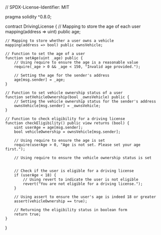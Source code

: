 // SPDX-License-Identifier: MIT

pragma solidity ^0.8.0;

contract DrivingLicense {
    // Mapping to store the age of each user
    mapping(address => uint) public age;

    // Mapping to store whether a user owns a vehicle
    mapping(address => bool) public ownsVehicle;

    // Function to set the age of a user
    function setAge(uint _age) public {
        // Using require to ensure the age is a reasonable value
        require(_age > 0 && _age < 150, "Invalid age provided.");

        // Setting the age for the sender's address
        age[msg.sender] = _age;
    }

    // Function to set vehicle ownership status of a user
    function setVehicleOwnership(bool _ownsVehicle) public {
        // Setting the vehicle ownership status for the sender's address
        ownsVehicle[msg.sender] = _ownsVehicle;
    }

    // Function to check eligibility for a driving license
    function checkEligibility() public view returns (bool) {
        uint userAge = age[msg.sender];
        bool vehicleOwnership = ownsVehicle[msg.sender];

        // Using require to ensure the age is set
        require(userAge > 0, "Age is not set. Please set your age first.");

        // Using require to ensure the vehicle ownership status is set
    

        // Check if the user is eligible for a driving license
        if (userAge < 18) {
            // Using revert to indicate the user is not eligible
            revert("You are not eligible for a driving license.");
        }

        // Using assert to ensure the user's age is indeed 18 or greater
        assert(vehicleOwnership == true);

        // Returning the eligibility status in boolean form
        return true;
    }
}
